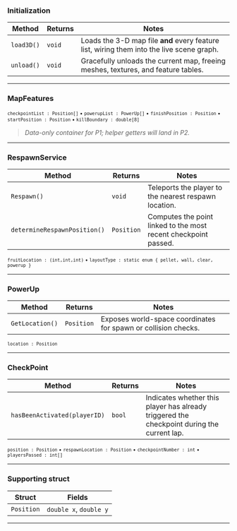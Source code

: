 <!-- HW Kart Klash 2025 – Map layer (P1 scope) -->

### Initialization
| Method | Returns | Notes |
|--------|---------|-------|
| `load3D()` | `void` | Loads the 3-D map file **and** every feature list, wiring them into the live scene graph. |
| `unload()` | `void` | Gracefully unloads the current map, freeing meshes, textures, and feature tables. |

---

### MapFeatures
<sub>`checkpointList : Position[]` • `powerupList : PowerUp[]` • `finishPosition : Position` • `startPosition : Position` • `killBoundary : double[8]`</sub>

> *Data-only container for P1; helper getters will land in P2.*

---

### RespawnService
| Method | Returns | Notes |
|--------|---------|-------|
| `Respawn()` | `void` | Teleports the player to the nearest respawn location. |
| `determineRespawnPosition()` | `Position` | Computes the point linked to the most recent checkpoint passed. |

<sub>`fruitLocation : (int,int,int)` • `layoutType : static enum { pellet, wall, clear, powerup }`</sub>

---

### PowerUp
| Method | Returns | Notes |
|--------|---------|-------|
| `GetLocation()` | `Position` | Exposes world-space coordinates for spawn or collision checks. |

<sub>`location : Position`</sub>

---

### CheckPoint
| Method | Returns | Notes |
|--------|---------|-------|
| `hasBeenActivated(playerID)` | `bool` | Indicates whether this player has already triggered the checkpoint during the current lap. |

<sub>`position : Position` • `respawnLocation : Position` • `checkpointNumber : int` • `playersPassed : int[]`</sub>

---

### Supporting struct
| Struct | Fields |
|--------|--------|
| `Position` | `double x`, `double y` |

---